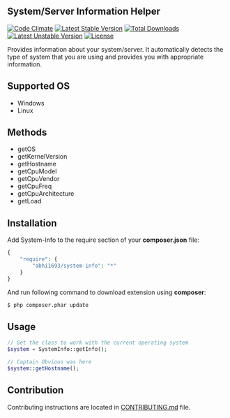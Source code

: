 System/Server Information Helper
--------------------------------

[![Code Climate](https://codeclimate.com/github/abhi1693/system-info/badges/gpa.svg)](https://codeclimate.com/github/abhi1693/system-info)
[![Latest Stable Version](https://poser.pugx.org/abhi1693/system-info/v/stable.svg)](https://packagist.org/packages/abhi1693/system-info) [![Total Downloads](https://poser.pugx.org/abhi1693/system-info/downloads.svg)](https://packagist.org/packages/abhi1693/system-info) [![Latest Unstable Version](https://poser.pugx.org/abhi1693/system-info/v/unstable.svg)](https://packagist.org/packages/abhi1693/system-info) [![License](https://poser.pugx.org/abhi1693/system-info/license.svg)](https://packagist.org/packages/abhi1693/system-info)

Provides information about your system/server. It automatically detects the type of system that you are using and 
provides you with appropriate information.
 
## Supported OS

- Windows
- Linux

## Methods

- getOS
- getKernelVersion
- getHostname
- getCpuModel
- getCpuVendor
- getCpuFreq
- getCpuArchitecture
- getLoad

## Installation

Add System-Info to the require section of your **composer.json** file:

```php
{
    "require": {
        "abhi1693/system-info": "*"
    }
}
```

And run following command to download extension using **composer**:

```bash
$ php composer.phar update
```

## Usage

```php
// Get the class to work with the current operating system
$system = SystemInfo::getInfo();

// Captain Obvious was here
$system::getHostname();
```

## Contribution

Contributing instructions are located in [CONTRIBUTING.md](CONTRIBUTING.md) file.
